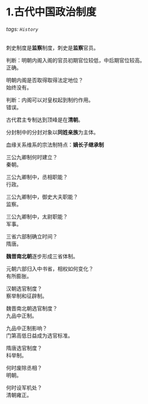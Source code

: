 # 1.古代中国政治制度  

###### tags: `History`
  
刺史制度是**监察**制度，刺史是**监察**官员。  
  
判断：明朝内阁入阁的官员初期官位较低，中后期官位较高。  
正确。  
  
明朝内阁是否取得取得法定地位？  
始终没有。  
  
判断：内阁可以对皇权起到制约作用。  
错误。  
  
古代君主专制达到顶峰是在**清朝**。  
  
分封制中的分封对象以**同姓亲族**为主体。  
  
血缘关系维系的宗法制特点：**嫡长子继承制**  
  
三公九卿制何时建立？  
秦朝。  
  
三公九卿制中，丞相职能？  
行政。  
  
三公九卿制中，御史大夫职能？  
监察。  
  
三公九卿制中，太尉职能？  
军事。  
  
三省六部制确立时间？  
隋唐。  
  
**魏晋南北朝**逐步形成三省体制。  
  
元朝六部归入中书省，相权如何变化？  
有所膨胀。  
  
汉朝选官制度？  
察举制和征辟制。  
  
魏晋南北朝选官制度？  
九品中正制。  
  
九品中正制影响？  
门第高低日益成为选官标准。  
  
隋唐选官制度？  
科举制。  
  
何时废除丞相？  
明朝。  
  
何时设军机处？  
清朝雍正。